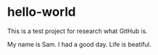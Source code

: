 # hello-world
This is a test project for research what GitHub is.

My name is Sam. I had a good day. Life is beatiful.
